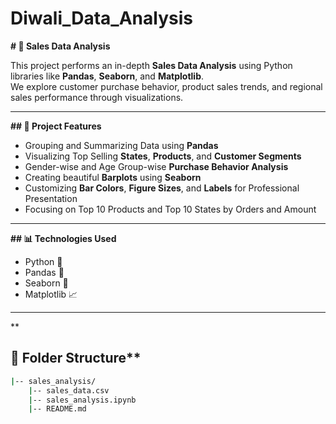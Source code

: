 # Diwali_Data_Analysis


**# 🛒 Sales Data Analysis**

This project performs an in-depth **Sales Data Analysis** using Python libraries like **Pandas**, **Seaborn**, and **Matplotlib**.  
We explore customer purchase behavior, product sales trends, and regional sales performance through visualizations.

---

**## 🚀 Project Features**

- Grouping and Summarizing Data using **Pandas**
- Visualizing Top Selling **States**, **Products**, and **Customer Segments**
- Gender-wise and Age Group-wise **Purchase Behavior Analysis**
- Creating beautiful **Barplots** using **Seaborn**
- Customizing **Bar Colors**, **Figure Sizes**, and **Labels** for Professional Presentation
- Focusing on Top 10 Products and Top 10 States by Orders and Amount

---

**## 📊 Technologies Used**

- Python 🐍
- Pandas 🧹
- Seaborn 🎨
- Matplotlib 📈

---
**
## 📂 Folder Structure**

```bash
|-- sales_analysis/
    |-- sales_data.csv
    |-- sales_analysis.ipynb
    |-- README.md
